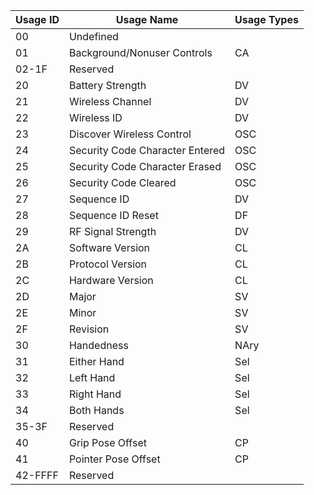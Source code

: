 | Usage ID | Usage Name                      | Usage Types |
|----------|---------------------------------|-------------|
| 00       | Undefined                       |             |
| 01       | Background/Nonuser  Controls    | CA          |
| 02-1F    | Reserved                        |             |
| 20       | Battery Strength                | DV          |
| 21       | Wireless Channel                | DV          |
| 22       | Wireless ID                     | DV          |
| 23       | Discover Wireless Control       | OSC         |
| 24       | Security Code Character Entered | OSC         |
| 25       | Security Code Character Erased  | OSC         |
| 26       | Security Code Cleared           | OSC         |
| 27       | Sequence ID                     | DV          |
| 28       | Sequence ID Reset               | DF          |
| 29       | RF Signal Strength              | DV          |
| 2A       | Software  Version               | CL          |
| 2B       | Protocol  Version               | CL          |
| 2C       | Hardware  Version               | CL          |
| 2D       | Major                           | SV          |
| 2E       | Minor                           | SV          |
| 2F       | Revision                        | SV          |
| 30       | Handedness                      | NAry        |
| 31       | Either Hand                     | Sel         |
| 32       | Left Hand                       | Sel         |
| 33       | Right Hand                      | Sel         |
| 34       | Both Hands                      | Sel         |
| 35-3F    | Reserved                        |             |
| 40       | Grip  Pose  Offset              | CP          |
| 41       | Pointer  Pose  Offset           | CP          |
| 42-FFFF  | Reserved                        |             |
